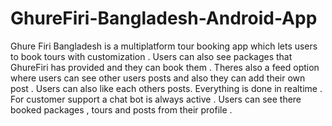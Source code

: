 # GhureFiri-Bangladesh-Android-App
Ghure Firi Bangladesh is a multiplatform tour booking app which lets users to book tours with customization . Users can also see packages that GhureFiri has provided and they can book them . Theres also a feed option where users can see other users posts and also they can add their own post . Users can also like each others posts. Everything is done in realtime . For customer support a chat bot is always active . Users can see there booked packages , tours and posts from their profile . 

